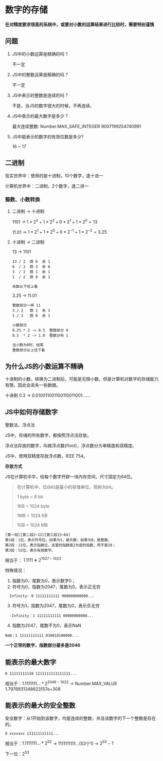 # 数字的存储

**在对精度要求很高的系统中，或要对小数的运算结果进行比较时，需要特别谨慎**

## 问题

1. JS中的小数运算是精确的吗？

    不一定

2. JS中的整数运算是精确的吗？

    不一定

3. JS中表示的整数是连续的吗？

    不是，当JS的数字很大的时候，不再连续。

4. JS中表示的最大数字是多少？

    最大连续整数: Number.MAX_SAFE_INTEGER 9007199254740991

5. JS中能表示的数字的有效位数是多少?

    16 ~ 17


## 二进制

现实世界中：使用的是十进制，10个数字，逢十进一

计算机世界中：二进制，2个数字，逢二进一

### 整数、小数转换

1. 二进制 -> 十进制

    1101 -> $1*2^3 + 1*2^2 + 0*2^1 + 1*2^0 = 13$

    11.01 -> $1*2^1 + 1*2^0 + 0*2^{-1} + 1*2^{-2} = 3.25$

2. 十进制 -> 二进制

    13 -> 1101
    ```
    13 / 2  商 6  余 1
    6  / 2  商 3  余 0
    3  / 2  商 1  余 1
    1  / 2  商 0  余 1

    余数从下往上看
    ```

    3.25 -> 11.01

    ```
    整数部分一样 11
    3 / 2   商 1  余 1
    1 / 2   商 0  余 1

    小数部分
    0.25 * 2 -> 0.5  整数部分 0
    0.5  * 2 -> 1.0  整数分布 1

    当小数为0时，结束
    整数部分从上往下看
    ```

## 为什么JS的小数运算不精确

十进制的小数，转换为二进制后，可能是无限小数，但是计算机对数字的存储能力有限，因此会丢失一些数据。

十进制 0.3 -> 0.010011001100110011001......

## JS中如何存储数字

整数法、浮点法

JS中，存储的所有数字，都按照浮点法存放。

浮点法存放的数字，叫做浮点数(floot)，浮点数分为单精度和双精度。

JS中，使用双精度存放浮点数，IEEE 754。

**存放方式**

JS在计算机中华，给每个数字开辟一块内存空间，尺寸固定为64位。

> 在计算机中，位(bit)是最小的存储单位，简称为bit。
>
> 1 byte = 8 bit
>
> 1KB = 1024 byte
>
> 1MB = 1024 KB
>
> 1GB = 1024 MB

```
[第一段][第二段2~12][第三段13~64]
第1段：1位，表示符号位，如果为1，是负数，如果为0，是整数。
第2段：11位，表示指数位，这里的指数是2为底的指数，而不是10；
第3段：52位，表示有效数字。
```

相当于： $1.1111∗2^{1027−1023}$

特殊情况：
  
1. 指数为0，尾数为0，表示数字0；
2. 符号为0，指数为2047，尾数为0，表示正无穷

```
  Infinity: 0 11111111111 000000000000...
```

3. 符号为1，指数为2047，尾数为0，表示负无穷
  
```
  -Infinity：1 11111111111 00000000000...
```

4. 指数为2047，尾数不为0，表示NaN

```
NaN：1 11111111111 010010100000...
```

**一个正常的数字，指数部分最多是2046**

## 能表示的最大数字

```
0 11111111110 1111111111111111...
```

相当于：$1.1111111... * 2 ^ {2046 - 1023}$ -> Number.MAX_VALUE 1.7976931348623157e+308

## 能表示的最大的安全整数

安全数字：从1开始到该数字，均是连续的整数，并且该数字的下一个整数是存在的。

```
0 xxxxxxx 111111111111...
```

相当于：$1.1111111... * 2 ^ {52}$ -> 1111111111...(53个1) -> $2^{53} - 1$

下一位：$2^{53}$